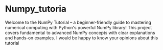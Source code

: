 # Numpy_tutoria
Welcome to the NumPy Tutorial – a beginner-friendly guide to mastering numerical computing with Python's powerful NumPy library! This project covers fundamental to advanced NumPy concepts with clear explanations and hands-on examples.
I would be happy to know your opinions about this tutorial
